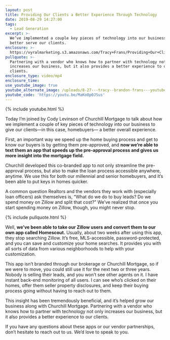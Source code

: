 ```yaml
---
layout: post
title: Providing Our Clients a Better Experience Through Technology
date: 2019-08-29 14:27:00
tags:
  - Lead Generation
excerpt: >-
  We’ve implemented a couple key pieces of technology into our business to
  better serve our clients.
enclosure: >-
  https://vyralmarketing.s3.amazonaws.com/Tracy+Frans/Providing+Our+Clients+a+Better+Experience+Through+Technology.mp4
pullquote: >-
  Partnering with a vendor who knows how to partner with technology not only
  increases our business, but it also provides a better experience to our
  clients.
enclosure_type: video/mp4
enclosure_time:
use_youtube_image: true
youtube_alternate_image: /uploads/8-27---tracy--brandon-frans---youtube.jpg
youtube_code: 'https://youtu.be/MaKo0p0JSus'
---
```


{% include youtube.html %}

Today I’m joined by Cody Levinson of Churchill Mortgage to talk about how we implement a couple of key pieces of technology into our business to give our clients—in this case, homebuyers— a better overall experience.&nbsp;

First, an important way we speed up the home buying process and get to know our buyers is by getting them pre-approved, and **now we’re able to text them an app that speeds up the pre-approval process and gives us more insight into the mortgage field.&nbsp;**

Churchill developed this co-branded app to not only streamline the pre-approval process, but also to make the loan process accessible anywhere, anytime. We use this for both our millennial and senior homebuyers, and it’s been able to put keys in homes quicker.&nbsp;

A common question Realtors and the vendors they work with (especially loan officers) ask themselves is, “What do we do to buy leads? Do we spend money on Zillow and split that cost?” We’ve realized that once you start spending money on Zillow, though, you might never stop.&nbsp;

{% include pullquote.html %}

Well, **we’ve been able to take our Zillow users and convert them to our own app called Homescout.** Usually, about two weeks after using this app, they stop searching Zillow. It’s free, MLS-accessible, password-protected, and you can save and customize your home searches. It provides you with all sorts of data from various neighborhoods to help with your customization.&nbsp;

This app isn’t branded through our brokerage or Churchill Mortgage, so if we were to move, you could still use it for the next two or three years. Nobody is selling their leads, and you won’t see other agents on it. I have instant back-end monitoring of all users. I can see who’s clicked on their homes, offer them seller property disclosures, and keep their buying process going without having to reach out to them.&nbsp;

This insight has been tremendously beneficial, and it’s helped grow our business along with Churchill Mortgage. Partnering with a vendor who knows how to partner with technology not only increases our business, but it also provides a better experience to our clients.&nbsp;

If you have any questions about these apps or our vendor partnerships, don’t hesitate to reach out to us. We’d love to speak to you.&nbsp;